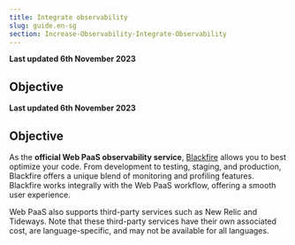 ```yaml
---
title: Integrate observability
slug: guide.en-sg
section: Increase-Observability-Integrate-Observability
---
```


**Last updated 6th November 2023**



## Objective  

**Last updated 6th November 2023**



## Objective  

As the **official Web PaaS observability service**, 
[Blackfire](https://www.blackfire.io/) allows you to best optimize your code.
From development to testing, staging, and production,
Blackfire offers a unique blend of monitoring and profiling features. 
Blackfire works integrally with the Web PaaS workflow,
offering a smooth user experience.

Web PaaS also supports third-party services such as New Relic and Tideways.
Note that these third-party services have their own associated cost,
are language-specific, and may not be available for all languages.
